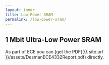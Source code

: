 ```yaml
---
layout: inner
title: Low-Power SRAM
permalink: /low-power-sram/
---
```

## 1 Mbit Ultra-Low Power SRAM

<p>As part of ECE you can [get the PDF]({{ site.url }}/assets/DesmanECE4332Report.pdf) directly. </p>  

